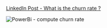 [LinkedIn Post - What is the churn rate ?](https://www.linkedin.com/feed/update/urn:li:activity:6938818647440154625/)

![PowerBi - compute churn rate](https://github.com/fereol023/PowerBi-Dashbord-Churn-rate/blob/main/Workflow%20-%20Churn%20rate%20construction.png)
